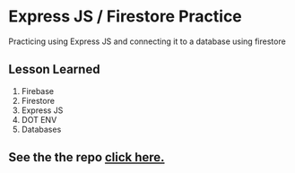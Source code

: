 # Express JS / Firestore Practice

Practicing using Express JS and connecting it to a database using firestore

## Lesson Learned

1. Firebase
2. Firestore
3. Express JS
4. DOT ENV
5. Databases

## See the the repo [click here.](https://github.com/MiguelCamilo/express-firestore-c9)
